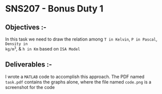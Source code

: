 # SNS207 - Bonus Duty 1


## Objectives :-

 In this task we need to draw the relation among `T in Kelvin`, `P in Pascal`, <code>Density in kg/m<sup>3</sup></code>, & `h in Km` based on `ISA Model`

## Deliverables :-

 I wrote a `MATLAB` code to accomplish this approach. The PDF named `task.pdf` contains the graphs alone, where the file named `code.png` is a screenshot for the code
